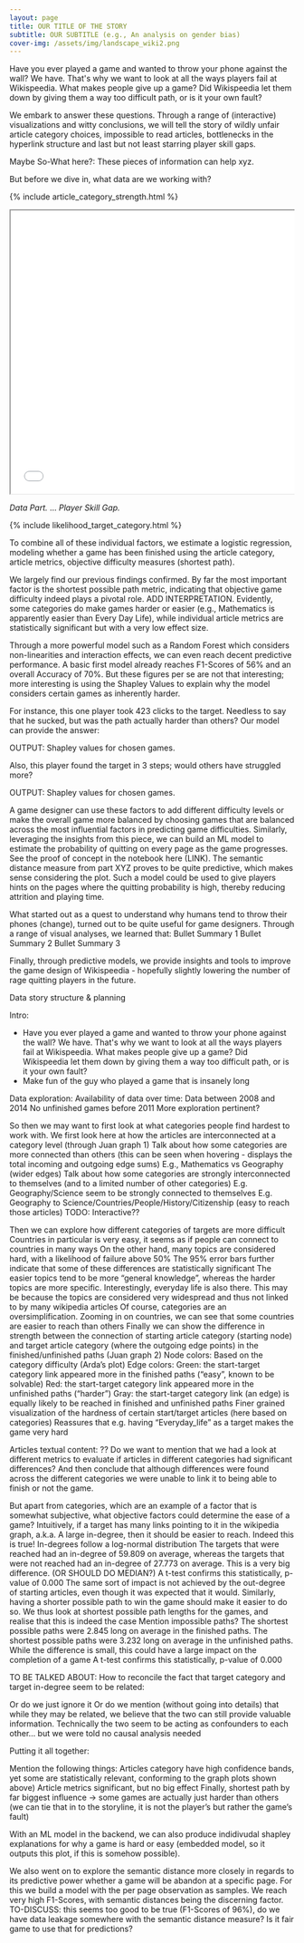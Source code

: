 ```yaml
---
layout: page
title: OUR TITLE OF THE STORY
subtitle: OUR SUBTITLE (e.g., An analysis on gender bias)
cover-img: /assets/img/landscape_wiki2.png
---
```


Have you ever played a game and wanted to throw your phone against the wall? We have. That's why we want to look at all the ways players fail at Wikispeedia. What makes people give up a game? Did Wikispeedia let them down by giving them a way too difficult path, or is it your own fault?

We embark to answer these questions. Through a range of (interactive) visualizations and witty conclusions, we will tell the story of wildly unfair article category choices, impossible to read articles, bottlenecks in the hyperlink structure and last but not least starring player skill gaps.

Maybe So-What here?: These pieces of information can help xyz.

But before we dive in, what data are we working with?

{% include article_category_strength.html %}

<div style="width: 100%; overflow: hidden;">
  <iframe src="_includes/article_category_strength.html" width="100%" height="500px"></iframe>

</div>



*Data Part.*
...
*Player Skill Gap.*

{% include likelihood_target_category.html %}

To combine all of these individual factors, we estimate a logistic regression, modeling whether a game has been finished using the article category, article metrics, objective difficulty measures (shortest path).

We largely find our previous findings confirmed. By far the most important factor is the shortest possible path metric, indicating that objective game difficulty indeed plays a pivotal role. ADD INTERPRETATION. Evidently, some categories do make games harder or easier (e.g., Mathematics is apparently easier than Every Day Life), while individual article metrics are statistically significant but with a very low effect size.

Through a more powerful model such as a Random Forest which considers non-linearities and interaction effects, we can even reach decent predictive performance. A basic first model already reaches F1-Scores of 56% and an overall Accuracy of 70%. But these figures per se are not that interesting; more interesting is using the Shapley Values to explain why the model considers certain games as inherently harder.

For instance, this one player took 423 clicks to the target. Needless to say that he sucked, but was the path actually harder than others? Our model can provide the answer:

OUTPUT: Shapley values for chosen games.

Also, this player found the target in 3 steps; would others have struggled more?

OUTPUT: Shapley values for chosen games.

A game designer can use these factors to add different difficulty levels or make the overall game more balanced by choosing games that are balanced across the most influential factors in predicting game difficulties.
Similarly, leveraging the insights from this piece, we can build an ML model to estimate the probability of quitting on every page as the game progresses. See the proof of concept in the notebook here (LINK). The semantic distance measure from part XYZ proves to be quite predictive, which makes sense considering the plot. Such a model could be used to give players hints on the pages where the quitting probability is high, thereby reducing attrition and playing time.

What started out as a quest to understand why humans tend to throw their phones (change), turned out to be quite useful for game designers. Through a range of visual analyses, we learned that:
Bullet Summary 1
Bullet Summary 2
Bullet Summary 3

Finally, through predictive models, we provide insights and tools to improve the game design of Wikispeedia - hopefully slightly lowering the number of rage quitting players in the future.








Data story structure & planning

Intro:
- Have you ever played a game and wanted to throw your phone against the wall? We have. That's why we want to look at all the ways players fail at Wikispeedia. What makes people give up a game? Did Wikispeedia let them down by giving them a way too difficult path, or is it your own fault?
- Make fun of the guy who played a game that is insanely long

Data exploration:
Availability of data over time:
Data between 2008 and 2014
No unfinished games before 2011
More exploration pertinent?

So then we may want to first look at what categories people find hardest to work with.
We first look here at how the articles are interconnected at a category level (through Juan graph 1)
Talk about how some categories are more connected than others (this can be seen when hovering - displays the total incoming and outgoing edge sums)
E.g., Mathematics vs Geography (wider edges)
Talk about how some categories are strongly interconnected to themselves (and to a limited number of other categories)
E.g. Geography/Science seem to be strongly connected to themselves
E.g. Geography to Science/Countries/People/History/Citizenship (easy to reach those articles)
TODO: Interactive??


Then we can explore how different categories of targets are more difficult
Countries in particular is very easy, it seems as if people can connect to countries in many ways
On the other hand, many topics are considered hard, with a likelihood of failure above 50%
The 95% error bars further indicate that some of these differences are statistically significant
The easier topics tend to be more “general knowledge”, whereas the harder topics are more specific. Interestingly, everyday life is also there. This may be because the topics are considered very widespread and thus not linked to by many wikipedia articles
Of course, categories are an oversimplification. Zooming in on countries, we can see that some countries are easier to reach than others
Finally we can show the difference in strength between the connection of starting article category (starting node) and target article category (where the outgoing edge points) in the finished/unfinished paths (Juan graph 2)
Node colors:
Based on the category difficulty (Arda’s plot)
Edge colors:
Green: the start-target category link appeared more in the finished paths (“easy”, known to be solvable)
Red: the start-target category link appeared more in the unfinished paths (“harder”)
Gray: the start-target category link (an edge) is equally likely to be reached in finished and unfinished paths
Finer grained visualization of the hardness of certain start/target articles (here based on categories)
Reassures that e.g. having “Everyday_life” as a target makes the game very hard


Articles textual content: ??
Do we want to mention that we had a look at different metrics to evaluate if articles in different categories had significant differences? And then conclude that although differences were found across the different categories we were unable to link it to being able to finish or not the game.

But apart from categories, which are an example of a factor that is somewhat subjective, what objective factors could determine the ease of a game?
Intuitively, if a target has many links pointing to it in the wikipedia graph, a.k.a. A large in-degree, then it should be easier to reach. Indeed this is true!
In-degrees follow a log-normal distribution
The targets that were reached had an in-degree of 59.809 on average, whereas the targets that were not reached had an in-degree of 27.773 on average. This is a very big difference. (OR SHOULD DO MEDIAN?)
A t-test confirms this statistically, p-value of 0.000
The same sort of impact is not achieved by the out-degree of starting articles, even though it was expected that it would.
Similarly, having a shorter possible path to win the game should make it easier to do so. We thus look at shortest possible path lengths for the games, and realise that this is indeed the case
Mention impossible paths?
The shortest possible paths were 2.845 long on average in the finished paths. The shortest possible paths were 3.232 long on average in the unfinished paths. While the difference is small, this could have a large impact on the completion of a game
A t-test confirms this statistically, p-value of 0.000


TO BE TALKED ABOUT: How to reconcile the fact that target category and target in-degree seem to be related:

Or do we just ignore it
Or do we mention (without going into details) that while they may be related, we believe that the two can still provide valuable information.
Technically the two seem to be acting as confounders to each other… but we were told no causal analysis needed








Putting it all together:


Mention the following things:
Articles category have high confidence bands, yet some are statistically relevant, conforming to the graph plots shown above)
Article metrics significant, but no big effect
Finally, shortest path by far biggest influence → some games are actually just harder than others (we can tie that in to the storyline, it is not the player’s but rather the game’s fault)

With an ML model in the backend, we can also produce indidivudal shapley explanations for why a game is hard or easy (embedded model, so it outputs this plot, if this is somehow possible).

We also went on to explore the semantic distance more closely in regards to its predictive power whether a game will be abandon at a specific page. For this we build a model with the per page observation as samples. We reach very high F1-Scores, with semantic distances being the discerning factor.
TO-DISCUSS: this seems too good to be true (F1-Scores of 96%), do we have data leakage somewhere with the semantic distance measure? Is it fair game to use that for predictions?
